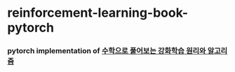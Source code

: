 # reinforcement-learning-book-pytorch

### pytorch implementation of [수학으로 풀어보는 강화학습 원리와 알고리즘](https://github.com/pasus/Reinforcement-Learning-Book)
